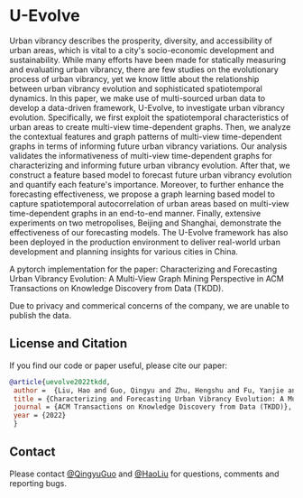 # U-Evolve


Urban vibrancy describes the prosperity, diversity, and accessibility of urban areas, which is vital to a city's socio-economic development and sustainability. While many efforts have been made for statically measuring and evaluating urban vibrancy, there are few studies on the evolutionary process of urban vibrancy, yet we know little about the relationship between urban vibrancy evolution and sophisticated spatiotemporal dynamics. In this paper, we make use of multi-sourced urban data to develop a data-driven framework, U-Evolve, to investigate urban vibrancy evolution. 
Specifically, we first exploit the spatiotemporal characteristics of urban areas to create multi-view time-dependent graphs.
Then, we analyze the contextual features and graph patterns of multi-view time-dependent graphs in terms of informing future urban vibrancy variations.
Our analysis validates the informativeness of multi-view time-dependent graphs for characterizing and informing future urban vibrancy evolution.
After that, we construct a feature based model to forecast future urban vibrancy evolution and quantify each feature's importance.
Moreover, to further enhance the forecasting effectiveness, we propose a graph learning based model to capture spatiotemporal autocorrelation of urban areas based on multi-view time-dependent graphs in an end-to-end manner.
Finally, extensive experiments on two metropolises, Beijing and Shanghai, demonstrate the effectiveness of our forecasting models.
The U-Evolve framework has also been deployed in the production environment to deliver real-world urban development and planning insights for various cities in China.

A pytorch implementation for the paper:
Characterizing and Forecasting Urban Vibrancy Evolution: A Multi-View Graph Mining Perspective in ACM Transactions on Knowledge Discovery from Data (TKDD).

Due to privacy and commerical concerns of the company, we are unable to publish the data.


## License and Citation
If you find our code or paper useful, please cite our paper:
```bibtex
@article{uevolve2022tkdd,
 author =  {Liu, Hao and Guo, Qingyu and Zhu, Hengshu and Fu, Yanjie and Zhuang, Fuzhen and Ma, Xiaojuan and Xiong, Hui},
 title = {Characterizing and Forecasting Urban Vibrancy Evolution: A Multi-View Graph Mining Perspective},
 journal = {ACM Transactions on Knowledge Discovery from Data (TKDD)},
 year = {2022}
 }
```

## Contact
Please contact [@QingyuGuo](qguoag@connect.ust.hk) and [@HaoLiu](liuh@ust.hk) for questions, comments and reporting bugs.